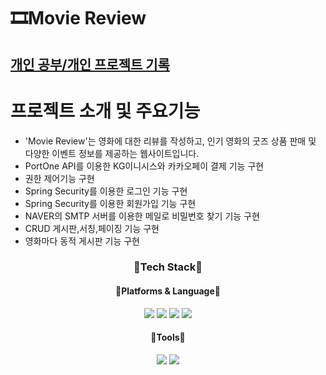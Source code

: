 <h1>🎞Movie Review</h1>
<h2><a href="https://blog.naver.com/shin_418" style="03C75A">개인 공부/개인 프로젝트 기록 </a></h2>
<h1>프로젝트 소개 및 주요기능</h1>


- 'Movie Review'는 영화에 대한 리뷰를 작성하고, 인기 영화의 굿즈 상품 판매 및 다양한 이벤트 정보를 제공하는 웹사이트입니다.
- PortOne API를 이용한 KG이니시스와 카카오페이 결제 기능 구현
- 권한 제어기능 구현
- Spring Security를 이용한 로그인 기능 구현
- Spring Security를 이용한 회원가입 기능 구현
- NAVER의 SMTP 서버를 이용한 메일로 비밀번호 찾기 기능 구현
- CRUD 게시판,서칭,페이징 기능 구현 
- 영화마다 동적 게시판 기능 구현







<div align="center">
  <h3>🎉Tech Stack🎉</h3>
  <h4>🌈Platforms & Language🌈</h4>
  <div>
    <img src="https://img.shields.io/badge/JAVA-FF7328?style=flat&logo=JAVA&logoColor=white"/>
    <img src="https://img.shields.io/badge/JavaScript-F7DF1E?style=flat&logo=JavaScript&logoColor=white"/>
    <img src="https://img.shields.io/badge/HTML5-E34F26?style=flat&logo=HTML5&logoColor=white"/>
    <img src="https://img.shields.io/badge/CSS3-1572B6?style=flat&logo=CSS3&logoColor=white"/>
  </div>
  <h4>🧰Tools🧰</h4>
  <div>
    <img src="https://img.shields.io/badge/Spring Boot-6DB33F?style=flat&logo=Spring Boot&logoColor=white"/>
    <img src="https://img.shields.io/badge/Thymeleaf-005F0F?style=flat&logo=Thymeleaf&logoColor=white"/>
  </div>
</div>
